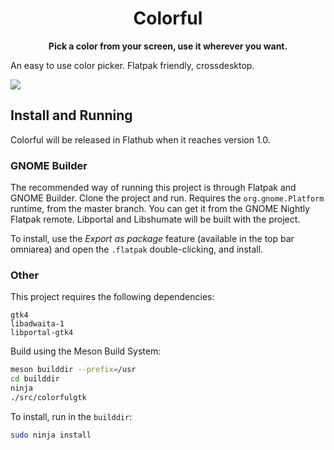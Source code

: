 <div align="center">

# Colorful

**Pick a color from your screen, use it wherever you want.**

</div>

An easy to use color picker. Flatpak friendly, crossdesktop.

<img src="./data/Screenshots/02" align="center">

## Install and Running

Colorful will be released in Flathub when it reaches version 1.0.

### GNOME Builder

The recommended way of running this project is through Flatpak and GNOME Builder. Clone the project and run. Requires the `org.gnome.Platform` runtime, from the master branch. You can get it from the GNOME Nightly Flatpak remote. Libportal and Libshumate will be built with the project.

To install, use the *Export as package* feature (available in the top bar omniarea) and open the `.flatpak` double-clicking, and install.

### Other

This project requires the following dependencies:

```
gtk4
libadwaita-1
libportal-gtk4
```

Build using the Meson Build System:

```sh
meson builddir --prefix=/usr
cd builddir
ninja
./src/colorfulgtk
```

To install, run in the `builddir`:

```sh
sudo ninja install
```

